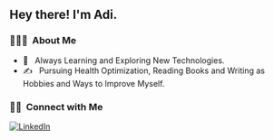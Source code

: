 <h2> Hey there! I'm Adi.</h2>

<h3> 👨🏻‍💻 &nbsp;About Me </h3>

- 🌱 &nbsp; Always Learning and Exploring New Technologies.
- ✍️ &nbsp; Pursuing Health Optimization, Reading Books and Writing as Hobbies and Ways to Improve Myself.

<h3> 🤝🏻 &nbsp;Connect with Me </h3>

<p align="left">
<a href="https://www.linkedin.com/in/adi-mizrahi11/"><img alt="LinkedIn" src="https://img.shields.io/badge/LinkedIn-Adi%20Mizrahi-blue?style=flat-square&logo=linkedin"></a>
</p>
